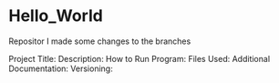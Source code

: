 # Hello_World
Repositor
I made some changes to the branches


Project Title:
Description:
How to Run Program:
Files Used:
Additional Documentation:
Versioning:
